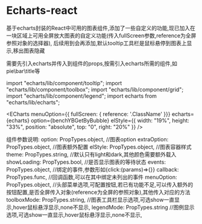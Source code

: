 # Echarts-react
基于echarts封装的React中可用的图表组件,添加了一些自定义的功能,现已加入在一块区域上可用全屏放大图表的自定义功能(传入fullScreen参数,reference为全屏参照对象的选择器),
后续用到会再添加,默认tooltip工具栏是鼠标悬停到图表上显示,移出图表隐藏

需要先引入echarts并传入到组件的props,按需引入echarts所需的组件,如pie\bar\title等

import "echarts/lib/component/tooltip"; 
import "echarts/lib/component/toolbox"; 
import "echarts/lib/component/grid"; 
import "echarts/lib/component/legend"; 
import echarts from "echarts/lib/echarts"; 

 <ECharts
     menuOption={{
     fullScreen: { reference: '.ClassName' }}}
     echarts={echarts}
     option={benchYBGetByBubble}
     elStyle={{
             width: "19%",
             height: "33%",
             position: "absolute",
             top: "0",
             right: "20%"
             }}
  />
		
  组件参数说明:
    option: PropTypes.object, //图表option
    extraOption: PropTypes.object, //图表额外配置
    elStyle: PropTypes.object, //图表容器样式
    theme: PropTypes.string, //默认只有light和dark,其他颜色需要额外载入
    showLoading: PropTypes.bool, //是否显示图表的等待状态
    events: PropTypes.object, //绑定的事件,参数形如{click:(params)=>{}}
    callback: PropTypes.func, //回调函数,可以在其中绑定未列出的事件
    menuOption: PropTypes.object, //头部菜单选项,可配置按钮,若已有功能不足,可以传入额外的按钮配置,是否全屏传入对象(reference为全屏的参照对象),其他传入对应的方法
    toolboxMode: PropTypes.string, //图表工具栏显示选项,可选show一直显示,hover鼠标悬浮显示,none不显示,
    legendMode: PropTypes.string //图例显示选项,可选show一直显示,hover鼠标悬浮显示,none不显示,
